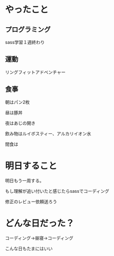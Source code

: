 # やったこと

## プログラミング

sass学習１週終わり

## 運動

リングフィットアドベンチャー

## 食事

朝はパン2枚

昼は豚丼

夜はあじの開き

飲み物はルイボスティー、アルカリイオン水

間食は

# 明日すること

明日もう一周する。

もし理解が追い付いたと感じたらsassでコーディング

修正のレビュー依頼送ろう

# どんな日だった？

コーディング→昼寝→コーディング

こんな日もたまにはいい
